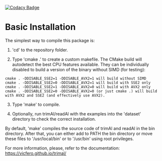 [![Codacy Badge](https://api.codacy.com/project/badge/Grade/ba6b9c6a765b4383988cb14a847d9127)](https://www.codacy.com/app/vicfernrod/trimal?utm_source=github.com&amp;utm_medium=referral&amp;utm_content=Vicfero/trimal&amp;utm_campaign=Badge_Grade)

Basic Installation
==================

The simplest way to compile this package is:

  1. 'cd' to the repository folder.

  2. Type 'cmake .' to create a custom makefile. The CMake build will autodetect the best CPU features available. They can be individually disabled to build a version of the binary without SIMD (for testing):

    cmake . -DDISABLE_SSE2=1 -DDISABLE_AVX2=1 will build without SIMD
    cmake . -DDISABLE_SSE2=0 -DDISABLE_AVX2=1 will build with SSE2 only
    cmake . -DDISABLE_SSE2=1 -DDISABLE_AVX2=0 will build with AVX2 only
    cmake . -DDISABLE_SSE2=0 -DDISABLE_AVX2=0 (or just cmake .) will build with AVX2 and SSE2 (and effectively use AVX2).
  
  3. Type 'make' to compile.

  3. Optionally, run trimAl/readAl with the examples into the 'dataset' 
     directory to check the correct installation.

By default, 'make' compiles the source code of trimAl and readAl in the
bin directory. After that, you can either add to PATH the bin directory
or move these files to '/usr/local/bin' or to '/usr/bin' using root privileges.

For more information, please, refer to the documentation:
https://vicfero.github.io/trimal/
